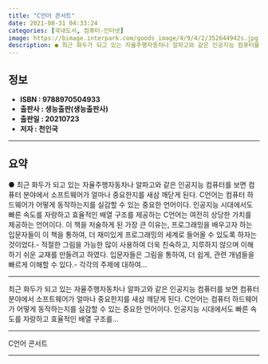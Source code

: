 ```yaml
---
title: "C언어 콘서트"
date: 2021-08-31 04:33:24
categories: [국내도서, 컴퓨터-인터넷]
image: https://bimage.interpark.com/goods_image/4/9/4/2/352644942s.jpg
description: ● 최근 화두가 되고 있는 자율주행자동차나 알파고와 같은 인공지능 컴퓨터를 보면 컴퓨터 분야에서 소프트웨어가 얼마나 중요한지를 새삼 깨닫게 된다. C언어는 컴퓨터 하드웨어가 어떻게 동작하는지를 실감할 수 있는 중요한 언어이다. 인공지능 시대에서도 빠른 속도를 자랑하고 효율적인 배열 구
---
```


## **정보**

- **ISBN : 9788970504933**
- **출판사 : 생능출판(생능출판사)**
- **출판일 : 20210723**
- **저자 : 천인국**

------



## **요약**

●  최근 화두가 되고 있는 자율주행자동차나 알파고와 같은 인공지능 컴퓨터를 보면 컴퓨터 분야에서 소프트웨어가 얼마나 중요한지를 새삼 깨닫게 된다. C언어는 컴퓨터 하드웨어가 어떻게 동작하는지를 실감할 수 있는 중요한 언어이다. 인공지능 시대에서도 빠른 속도를 자랑하고 효율적인 배열 구조를 제공하는 C언어는 여전히 상당한 가치를 제공하는 언어이다. 이 책을 저술하게 된 가장 큰 이유는, 프로그래밍을 배우고자 하는 입문자들이 이 책을 통하여, 더 재미있게 프로그래밍의 세계로 들어올 수 있도록 하자는 것이었다.- 적절한 그림을 가능한 많이 사용하여 더욱 친숙하고, 지루하지 않으며 이해하기 쉬운 교재를 만들려고 하였다. 입문자들은 그림을 통하여, 더 쉽게, 관련 개념들을 빠르게 이해할 수 있다.- 각각의 주제에 대하여...

------

최근 화두가 되고 있는 자율주행자동차나 알파고와 같은 인공지능 컴퓨터를 보면 컴퓨터 분야에서 소프트웨어가 얼마나 중요한지를 새삼 깨닫게 된다. C언어는 컴퓨터 하드웨어가 어떻게 동작하는지를 실감할 수 있는 중요한 언어이다. 인공지능 시대에서도 빠른 속도를 자랑하고 효율적인 배열 구조를... 

------


C언어 콘서트 

------


